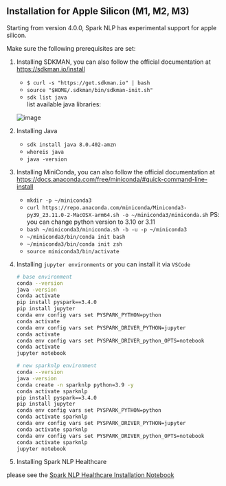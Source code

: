 ## Installation for Apple Silicon (M1, M2, M3)

Starting from version 4.0.0, Spark NLP has experimental support for apple silicon.

Make sure the following prerequisites are set:

1. Installing SDKMAN, you can also follow the official documentation at https://sdkman.io/install
    - `$ curl -s "https://get.sdkman.io" | bash`
    - `source "$HOME/.sdkman/bin/sdkman-init.sh"`
    - `sdk list java`  
    list available java libraries:

    ![image](https://github.com/JohnSnowLabs/spark-nlp-workshop/assets/64752006/9d05bd11-14c5-454e-bbab-fea4e91da905)


2. Installing Java
    - `sdk install java 8.0.402-amzn` 
    - `whereis java`
    - `java -version`

3. Installing MiniConda, you can also follow the official documentation at https://docs.anaconda.com/free/miniconda/#quick-command-line-install  
    - `mkdir -p ~/miniconda3`
    - `curl https://repo.anaconda.com/miniconda/Miniconda3-py39_23.11.0-2-MacOSX-arm64.sh -o ~/miniconda3/miniconda.sh` PS: you can change python version to 3.10 or 3.11
    - `bash ~/miniconda3/miniconda.sh -b -u -p ~/miniconda3`
    - `~/miniconda3/bin/conda init bash`
    - `~/miniconda3/bin/conda init zsh`
    - `source miniconda3/bin/activate`

4. Installing `jupyter environments` or you can install it via `VSCode`

    ```bash
    # base environment
    conda --version
    java -version
    conda activate
    pip install pyspark==3.4.0
    pip install jupyter
    conda env config vars set PYSPARK_PYTHON=python
    conda activate 
    conda env config vars set PYSPARK_DRIVER_PYTHON=jupyter
    conda activate 
    conda env config vars set PYSPARK_DRIVER_python_OPTS=notebook
    conda activate 
    jupyter notebook
    ```

    ```bash
    # new sparknlp environment
    conda --version
    java -version
    conda create -n sparknlp python=3.9 -y
    conda activate sparknlp
    pip install pyspark==3.4.0
    pip install jupyter
    conda env config vars set PYSPARK_PYTHON=python
    conda activate sparknlp
    conda env config vars set PYSPARK_DRIVER_PYTHON=jupyter
    conda activate sparknlp
    conda env config vars set PYSPARK_DRIVER_python_OPTS=notebook
    conda activate sparknlp
    jupyter notebook
    ```

5. Installing Spark NLP Healthcare 

please see the [Spark NLP Healthcare Installation Notebook](https://github.com/JohnSnowLabs/spark-nlp-workshop/blob/master/platforms/apple-silicon/installation.ipynb)


